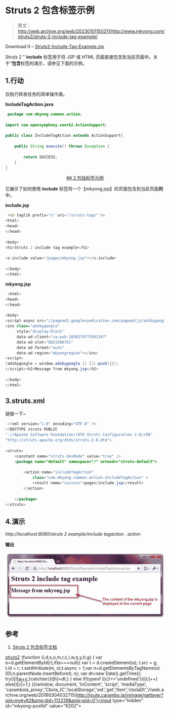 # Struts 2 包含标签示例

> 原文：<http://web.archive.org/web/20230101150211/http://www.mkyong.com/struts2/struts-2-include-tag-example/>

Download It – [Struts2-Include-Tag-Example.zip](http://web.archive.org/web/20190304032715/http://www.mkyong.com/wp-content/uploads/2010/07/Struts2-Include-Tag-Example.zip)

Struts 2 " **include** 标签用于将 JSP 或 HTML 页面直接包含到当前页面中。关于“**包含**标签的演示，请参见下面的示例。

## 1.行动

仅执行转发任务的简单操作类。

**IncludeTagAction.java**

```java
 package com.mkyong.common.action;

import com.opensymphony.xwork2.ActionSupport;

public class IncludeTagAction extends ActionSupport{

	public String execute() throws Exception {

		return SUCCESS;
	}
} 
```

 <ins class="adsbygoogle" style="display:block; text-align:center;" data-ad-format="fluid" data-ad-layout="in-article" data-ad-client="ca-pub-2836379775501347" data-ad-slot="6894224149">## 2.包括标签示例

它展示了如何使用 **include** 标签将一个【mkyong.jsp】的页面包含到当前页面**的**中。

**include.jsp**

```java
 <%@ taglib prefix="s" uri="/struts-tags" %>
<html>
<head>
</head>

<body>
<h1>Struts 2 include tag example</h1>

<s:include value="/pages/mkyong.jsp"></s:include>

</body>
</html> 
```

**mkyong.jsp**

```java
 <html>
<head>
</head>

<body>
<script async src="//pagead2.googlesyndication.com/pagead/js/adsbygoogle.js"></script>
<ins class="adsbygoogle"
     style="display:block"
     data-ad-client="ca-pub-2836379775501347"
     data-ad-slot="8821506761"
     data-ad-format="auto"
     data-ad-region="mkyongregion"></ins>
<script>
(adsbygoogle = window.adsbygoogle || []).push({});
</script><h2>Message from mkyong.jsp</h2>

</body>
</html> 
```

## 3.struts.xml

链接一下~

```java
 <?xml version="1.0" encoding="UTF-8" ?>
<!DOCTYPE struts PUBLIC
"-//Apache Software Foundation//DTD Struts Configuration 2.0//EN"
"http://struts.apache.org/dtds/struts-2.0.dtd">

<struts>
 	<constant name="struts.devMode" value="true" />
	<package name="default" namespace="/" extends="struts-default">

		<action name="includeTagAction" 
			class="com.mkyong.common.action.IncludeTagAction" >
			<result name="success">pages/include.jsp</result>
		</action>

	</package>
</struts> 
```

## 4.演示

*http://localhost:8080/struts 2 example/include tagaction . action*

**输出**

![Struts 2 include tag example](img/d01e28d6c7f4f68025b105cd77735426.png "Struts2-Include-Tag-Example")

## 参考

1.  [Struts 2 包含标签文档](http://web.archive.org/web/20190304032715/http://struts.apache.org/2.0.14/docs/include.html)

[struts2](http://web.archive.org/web/20190304032715/http://www.mkyong.com/tag/struts2/)</ins>![](img/df06124ddb100763a7c86c3ec43f3d73.png) (function (i,d,s,o,m,r,c,l,w,q,y,h,g) { var e=d.getElementById(r);if(e===null){ var t = d.createElement(o); t.src = g; t.id = r; t.setAttribute(m, s);t.async = 1;var n=d.getElementsByTagName(o)[0];n.parentNode.insertBefore(t, n); var dt=new Date().getTime(); try{i[l][w+y](h,i[l][q+y](h)+'&amp;'+dt);}catch(er){i[h]=dt;} } else if(typeof i[c]!=='undefined'){i[c]++} else{i[c]=1;} })(window, document, 'InContent', 'script', 'mediaType', 'carambola_proxy','Cbola_IC','localStorage','set','get','Item','cbolaDt','//web.archive.org/web/20190304032715/http://route.carambo.la/inimage/getlayer?pid=myky82&amp;did=112239&amp;wid=0')<input type="hidden" id="mkyong-postId" value="6202">








